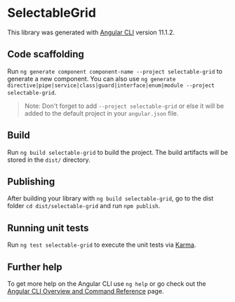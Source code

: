 # SelectableGrid

This library was generated with [Angular CLI](https://github.com/angular/angular-cli) version 11.1.2.

## Code scaffolding

Run `ng generate component component-name --project selectable-grid` to generate a new component. You can also use `ng generate directive|pipe|service|class|guard|interface|enum|module --project selectable-grid`.
> Note: Don't forget to add `--project selectable-grid` or else it will be added to the default project in your `angular.json` file. 

## Build

Run `ng build selectable-grid` to build the project. The build artifacts will be stored in the `dist/` directory.

## Publishing

After building your library with `ng build selectable-grid`, go to the dist folder `cd dist/selectable-grid` and run `npm publish`.

## Running unit tests

Run `ng test selectable-grid` to execute the unit tests via [Karma](https://karma-runner.github.io).

## Further help

To get more help on the Angular CLI use `ng help` or go check out the [Angular CLI Overview and Command Reference](https://angular.io/cli) page.
